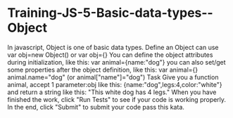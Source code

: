 # Training-JS-5-Basic-data-types--Object
In javascript, Object is one of basic data types. Define an Object can use var obj=new Object() or var obj={}  You can define the object attributes during initialization, like this:  var animal={name:"dog"} you can also set/get some properties after the object definition, like this:  var animal={} animal.name="dog"  (or animal["name"]="dog") Task Give you a function animal, accept 1 parameter:obj like this:  {name:"dog",legs:4,color:"white"} and return a string like this:  "This white dog has 4 legs." When you have finished the work, click "Run Tests" to see if your code is working properly.  In the end, click "Submit" to submit your code pass this kata.
